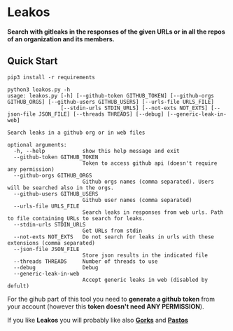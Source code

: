 # Leakos

**Search with gitleaks in the responses of the given URLs or in all the repos of an organization and its members.**

## Quick Start

```
pip3 install -r requirements

python3 leakos.py -h
usage: leakos.py [-h] [--github-token GITHUB_TOKEN] [--github-orgs GITHUB_ORGS] [--github-users GITHUB_USERS] [--urls-file URLS_FILE]
                 [--stdin-urls STDIN_URLS] [--not-exts NOT_EXTS] [--json-file JSON_FILE] [--threads THREADS] [--debug] [--generic-leak-in-web]

Search leaks in a github org or in web files

optional arguments:
  -h, --help            show this help message and exit
  --github-token GITHUB_TOKEN
                        Token to access github api (doesn't require any permission)
  --github-orgs GITHUB_ORGS
                        Github orgs names (comma separated). Users will be searched also in the orgs.
  --github-users GITHUB_USERS
                        Github user names (comma separated)
  --urls-file URLS_FILE
                        Search leaks in responses from web urls. Path to file containing URLs to search for leaks.
  --stdin-urls STDIN_URLS
                        Get URLs from stdin
  --not-exts NOT_EXTS   Do not search for leaks in urls with these extensions (comma separated)
  --json-file JSON_FILE
                        Store json results in the indicated file
  --threads THREADS     Number of threads to use
  --debug               Debug
  --generic-leak-in-web
                        Accept generic leaks in web (disabled by defult)
```

For the gihub part of this tool you need to **generate a github token** from your account (however this **token doesn't need ANY PERMISSION**).

If you like **Leakos** you will probably like also **[Gorks](https://github.com/carlospolop/Gorks)** and **[Pastos](https://github.com/carlospolop/PastosLICE)** 



